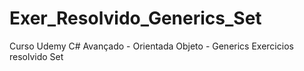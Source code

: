 # Exer_Resolvido_Generics_Set
Curso Udemy C# Avançado - Orientada Objeto - Generics Exercicios resolvido Set
